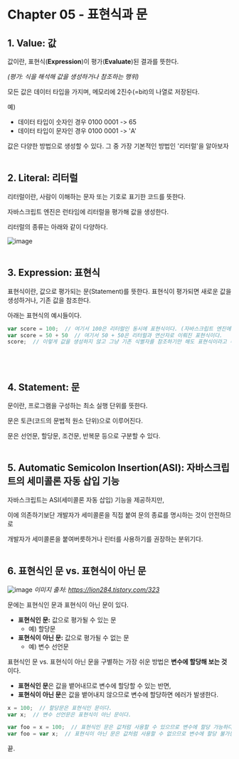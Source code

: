 # Chapter 05 - 표현식과 문

## 1. Value: 값
값이란, 표현식(**Expression**)이 평가(**Evaluate**)된 결과를 뜻한다.

_(평가: 식을 해석해 값을 생성하거나 참조하는 행위)_


모든 값은 데이터 타입을 가지며, 메모리에 2진수(=bit)의 나열로 저장된다.

예)
* 데이터 타입이 숫자인 경우 0100 0001 -> 65
* 데이터 타입이 문자인 경우 0100 0001 -> 'A'

값은 다양한 방법으로 생성할 수 있다. 그 중 가장 기본적인 방법인 '리터럴'을 알아보자
<br><br>

## 2. Literal: 리터럴
리터럴이란, 사람이 이해하는 문자 또는 기호로 표기한 코드를 뜻한다.

자바스크립트 엔진은 런타임에 리터럴을 평가해 값을 생성한다.

리터럴의 종류는 아래와 같이 다양하다.

![image](https://github.com/user-attachments/assets/6f5c3b4e-e21d-4328-b632-68714a69682d)
<br><br>

## 3. Expression: 표현식
표현식이란, 값으로 평가되는 문(Statement)를 뜻한다. 표현식이 평가되면 새로운 값을 생성하거나, 기존 값을 참조한다.

아래는 표현식의 예시들이다.
```javascript
var score = 100;  // 여기서 100은 리터럴인 동시에 표현식이다. (자바스크립트 엔진에 의해 평가되어 값을 생성하므로)
var score = 50 + 50  // 여기서 50 + 50은 리터럴과 연산자로 이뤄진 표현식이다.
score;  // 이렇게 값을 생성하지 않고 그냥 기존 식별자를 참조하기만 해도 표현식이라고 부를 수 있다. (값을 뱉어주는 문장이므로)
```
<br><br>

## 4. Statement: 문
문이란, 프로그램을 구성하는 최소 실행 단위를 뜻한다.

문은 토큰(코드의 문법적 원소 단위)으로 이루어진다.

문은 선언문, 할당문, 조건문, 반복문 등으로 구분할 수 있다.
<br><br>

## 5. Automatic Semicolon Insertion(ASI): 자바스크립트의 세미콜론 자동 삽입 기능
자바스크립트는 ASI(세미콜론 자동 삽입) 기능을 제공하지만,

이에 의존하기보단 개발자가 세미콜론을 직접 붙여 문의 종료를 명시하는 것이 안전하므로

개발자가 세미콜론을 붙여버릇하거나 린터를 사용하기를 권장하는 분위기다.
<br><br>

## 6. 표현식인 문 vs. 표현식이 아닌 문
![image](https://github.com/user-attachments/assets/0cd220f1-1ac7-45b0-8a3a-342dd8dc88d0)
_이미지 출처: https://lion284.tistory.com/323_

문에는 표현식인 문과 표현식이 아닌 문이 있다.
* **표현식인 문:** 값으로 평가될 수 있는 문
  * 예) 할당문
* **표현식이 아닌 문:** 값으로 평가될 수 없는 문
  * 예) 변수 선언문

표현식인 문 vs. 표현식이 아닌 문을 구별하는 가장 쉬운 방법은 **변수에 할당해 보는 것**이다.
* **표현식인 문**은 값을 뱉어내므로 변수에 할당할 수 있는 반면,
* **표현식이 아닌 문**은 값을 뱉어내지 않으므로 변수에 할당하면 에러가 발생한다.

```javascript
x = 100;  // 할당문은 표현식인 문이다.
var x;  // 변수 선언문은 표현식이 아닌 문이다.

var foo = x = 100;  // 표현식인 문은 값처럼 사용할 수 있으므로 변수에 할당 가능하다.
var foo = var x;  // 표현식이 아닌 문은 값처럼 사용할 수 없으므로 변수에 할당 불가능하다. (SyntaxError: Unexpected token var)
```

끝.
